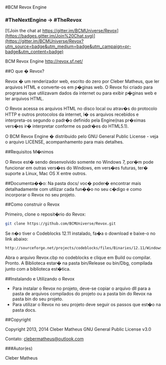 #BCM Revox Engine
### #TheNextEngine -> #TheRevox

[![Join the chat at https://gitter.im/BCMUniverse/Revox](https://badges.gitter.im/Join%20Chat.svg)](https://gitter.im/BCMUniverse/Revox?utm_source=badge&utm_medium=badge&utm_campaign=pr-badge&utm_content=badge)

BCM Revox Engine <http://revox.sf.net/>

##O que � Revox?

Revox � um renderizador web, escrito do zero por Cleber Matheus, que ler arquivos HTML e converte-os em p�ginas web. O Revox foi criado para programas que utilizavam dados da internet ou para exibir p�ginas web e ler arquivos HTML.

O Revox acessa os arquivos HTML no disco local ou atrav�s do protocolo HTTP e outros protocolos da internet, l� os arquivos recebidos e interpreta-os segundo o padr�o definido pela Engine(nas pr�ximas vers�es ir� interpretar conforme os padr�es do HTML5.1).

O BCM Revox Engine � distribuido pelo GNU General Public License - veja o arquivo LICENSE, acompanhamento para mais detalhes.

##Requisitos M�nimos

O Revox est� sendo desenvolvido somente no Windows 7, por�m pode funcionar em outras vers�es do Windows, em vers�es futuras, ter� suporte a Linux, Mac OS X entre outros.

##Documenta��o:
Na pasta docs/ voc� poder� encontrar mais detalhadamente com utilizar cada fun��o no seu c�digo e como incorporar o Revox no seu projeto.

##Como construir o Revox

Primeiro, clone o reposit�rio do Revox:

```bash
git clone https://github.com/BCMUniverse/Revox.git
```
Se n�o tiver o Codeblocks 12.11 instalado, fa�a o download e baixe-o no link abaixo:

```bash
http://sourceforge.net/projects/codeblocks/files/Binaries/12.11/Windows/codeblocks-12.11mingw-setup.exe
```

Abra o arquivo Revox.cbp no codeblocks e clique em Build ou compilar.
Pronto. A Biblioteca estar� na pasta bin/Release ou bin/Dbg, compilada junto com a biblioteca est�tica.

##Instalando e Utilizando o Revox

- Para instalar o Revox no projeto, deve-se copiar o arquivo dll para a pasta de arquivos compilados do projeto ou a pasta bin do Revox na pasta bin do seu projeto.
- Para utilizar o Revox no seu projeto deve seguir os passos que est�o na pasta docs.

##Copyright

Copyright 2013, 2014 Cleber Matheus
GNU General Public License v3.0

Contato: clebermatheus@outlook.com

###Autor(es)

Cleber Matheus